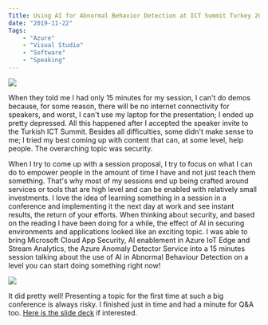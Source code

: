 ```yaml
---
Title: Using AI for Abnormal Behavior Detection at ICT Summit Turkey 2019
date: "2019-11-22" 
Tags: 
    - "Azure"
    - "Visual Studio"
    - "Software"
    - "Speaking"
---
```


![](/media/2019/20191121-ITSummitTurkey-2.jpg)   

When they told me I had only 15 minutes for my session, I can't do demos because, for some reason, there will be no internet connectivity for speakers, and worst, I can't use my laptop for the presentation; I ended up pretty depressed. All this happened after I accepted the speaker invite to the Turkish ICT Summit. Besides all difficulties, some didn't make sense to me; I tried my best coming up with content that can, at some level, help people. The overarching topic was security.

When I try to come up with a session proposal, I try to focus on what I can do to empower people in the amount of time I have and not just teach them something. That's why most of my sessions end up being crafted around services or tools that are high level and can be enabled with relatively small investments. I love the idea of learning something in a session in a conference and implementing it the next day at work and see instant results, the return of your efforts. When thinking about security, and based on the reading I have been doing for a while, the effect of AI in securing environments and applications looked like an exciting topic. I was able to bring Microsoft Cloud App Security, AI enablement in Azure IoT Edge and Stream Analytics, the Azure Anomaly Detector Service into a 15 minutes session talking about the use of AI in Abnormal Behaviour Detection on a level you can start doing something right now!

![](/media/2019/20191121-ITSummitTurkey-1024x707.jpg)   

It did pretty well! Presenting a topic for the first time at such a big conference is always risky. I finished just in time and had a minute for Q&A too. [Here is the slide deck](https://speakerdeck.com/daronyondem/using-ai-for-abnormal-behavior-detection?slide=15) if interested. 